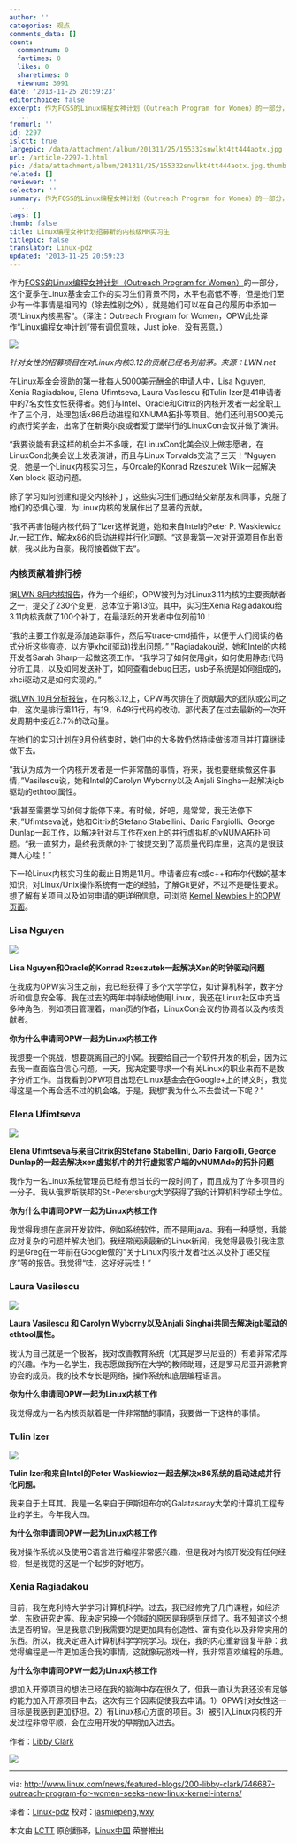 ```yaml
---
author: ''
categories: 观点
comments_data: []
count:
  commentnum: 0
  favtimes: 0
  likes: 0
  sharetimes: 0
  viewnum: 3991
date: '2013-11-25 20:59:23'
editorchoice: false
excerpt: 作为FOSS的Linux编程女神计划（Outreach Program for Women）的一部分，这个夏季在Linux基金会工作的实习生们背景不同，水平也高低不等，但是她们至少有一件事情是相同的（除去性别之外），就是她们可以在自己的履历
  ...
fromurl: ''
id: 2297
islctt: true
largepic: /data/attachment/album/201311/25/155332snwlkt4tt444aotx.jpg
url: /article-2297-1.html
pic: /data/attachment/album/201311/25/155332snwlkt4tt444aotx.jpg.thumb.jpg
related: []
reviewer: ''
selector: ''
summary: 作为FOSS的Linux编程女神计划（Outreach Program for Women）的一部分，这个夏季在Linux基金会工作的实习生们背景不同，水平也高低不等，但是她们至少有一件事情是相同的（除去性别之外），就是她们可以在自己的履历
  ...
tags: []
thumb: false
title: Linux编程女神计划招募新的内核级MM实习生
titlepic: false
translator: Linux-pdz
updated: '2013-11-25 20:59:23'
---
```


作为[FOSS的Linux编程女神计划（Outreach Program for Women）](https://wiki.gnome.org/OutreachProgramForWomen)的一部分，这个夏季在Linux基金会工作的实习生们背景不同，水平也高低不等，但是她们至少有一件事情是相同的（除去性别之外），就是她们可以在自己的履历中添加一项“Linux内核黑客”。（译注：Outreach Program for Women，OPW此处译作“Linux编程女神计划”带有调侃意味，Just joke，没有恶意。）


![](/data/attachment/album/201311/25/155332snwlkt4tt444aotx.jpg)


*针对女性的招募项目在对Linux内核3.12的贡献已经名列前茅。来源：LWN.net*


在Linux基金会资助的第一批每人5000美元酬金的申请人中，Lisa Nguyen, Xenia Ragiadakou, Elena Ufimtseva, Laura Vasilescu 和Tulin Izer是41申请者中的7名女性女性获得者。她们与Intel、Oracle和Citrix的内核开发者一起全职工作了三个月，处理包括x86启动进程和XNUMA拓扑等项目。她们还利用500美元的旅行奖学金，出席了在新奥尔良或者爱丁堡举行的LinuxCon会议并做了演讲。


“我要说能有我这样的机会并不多哦，在LinuxCon北美会议上做志愿者，在LinuxCon北美会议上发表演讲，而且与Linux Torvalds交流了三天！”Nguyen说，她是一个Linux内核实习生，与Orcale的Konrad Rzeszutek Wilk一起解决Xen block 驱动问题。


除了学习如何创建和提交内核补丁，这些实习生们通过结交新朋友和同事，克服了她们的恐惧心理，为Linux内核的发展作出了显著的贡献。


“我不再害怕碰内核代码了”Izer这样说道，她和来自Intel的Peter P. Waskiewicz Jr.一起工作，解决x86的启动进程并行化问题。“这是我第一次对开源项目作出贡献，我以此为自豪。我将接着做下去”。


### 内核贡献着排行榜


据[LWN 8月内核报告](http://lwn.net/Articles/563977/)，作为一个组织，OPW被列为对Linux3.11内核的主要贡献者之一，提交了230个变更，总体位于第13位。其中，实习生Xenia Ragiadakou给3.11内核贡献了100个补丁，在最活跃的开发者中位列前10！


“我的主要工作就是添加追踪事件，然后写trace-cmd插件，以便于人们阅读的格式分析这些痕迹，以方便xhci(驱动)找出问题。” ”Ragiadakou说，她和Intel的内核开发者Sarah Sharp一起做这项工作。“我学习了如何使用git，如何使用静态代码分析工具，以及如何发送补丁，如何查看debug日志，usb子系统是如何组成的，xhci驱动又是如何实现的。”


据[LWN 10月分析报告](http://lwn.net/Articles/570483/)，在内核3.12上，OPW再次排在了贡献最大的团队或公司之中，这次是排行第11行，有19，649行代码的改动。那代表了在过去最新的一次开发周期中接近2.7%的改动量。


在她们的实习计划在9月份结束时，她们中的大多数仍然持续做该项目并打算继续做下去。


“我认为成为一个内核开发者是一件非常酷的事情，将来，我也要继续做这件事情，”Vasilescu说，她和Intel的Carolyn Wyborny以及 Anjali Singha一起解决igb驱动的ethtool属性。


“我甚至需要学习如何才能停下来。有时候，好吧，是常常，我无法停下来，”Ufimtseva说，她和Citrix的Stefano Stabellini、Dario Fargiolli、George Dunlap一起工作，以解决针对与工作在xen上的并行虚拟机的vNUMA拓扑问题。“我一直努力，最终我贡献的补丁被提交到了高质量代码库里，这真的是很鼓舞人心哇！”


下一轮Linux内核实习生的截止日期是11月。申请者应有c或c++和布尔代数的基本知识，对Linux/Unix操作系统有一定的经验，了解Git更好，不过不是硬性要求。想了解有关项目以及如何申请的更详细信息，可浏览 [Kernel Newbies上的OPW 页面](http://kernelnewbies.org/OPWIntro)。


### Lisa Nguyen


![](/data/attachment/album/201311/25/155333v7ww8fr5cl5amec5.jpg)


**Lisa Nguyen和Oracle的Konrad Rzeszutek一起解决Xen的时钟驱动问题**


在我成为OPW实习生之前，我已经获得了多个大学学位，如计算机科学，数字分析和信息安全等。我在过去的两年中持续地使用Linux，我还在Linux社区中充当多种角色，例如项目管理着，man页的作者，LinuxCon会议的协调者以及内核贡献者。


**你为什么申请同OPW一起为Linux内核工作**


我想要一个挑战，想要跳离自己的小窝。我要给自己一个软件开发的机会，因为过去我一直面临自信心问题。一天，我决定要寻求一个有关Linux的职业来而不是数字分析工作。当我看到OPW项目出现在Linux基金会在Google+上的博文时，我觉得这是一个再合适不过的机会咯，于是，我想“我为什么不去尝试一下呢？”


### Elena Ufimtseva


![](/data/attachment/album/201311/25/155334xfyw9gbrbr0jd6zw.jpg)


**Elena Ufimtseva与来自Citrix的Stefano Stabellini, Dario Fargiolli, George Dunlap的一起去解决xen虚拟机中的并行虚拟客户端的vNUMAde的拓扑问题**


我作为一名Linux系统管理员已经有想当长的一段时间了，而且成为了许多项目的一分子。我从俄罗斯联邦的St.-Petersburg大学获得了我的计算机科学硕士学位。


**你为什么申请同OPW一起为Linux内核工作**


我觉得我想在底层开发软件，例如系统软件，而不是用java。我有一种感觉，我能应对复杂的问题并解决他们。我经常阅读最新的Linux新闻，我觉得最吸引我注意的是Greg在一年前在Google做的“关于Linux内核开发者社区以及补丁递交程序”等的报告。我觉得“哇，这好好玩哇！”


### Laura Vasilescu


![](/data/attachment/album/201311/25/1553349mkhazw3rkr29kj0.jpg)


**Laura Vasilescu 和 Carolyn Wyborny以及Anjali Singhai共同去解决igb驱动的ethtool属性。**


我认为自己就是一个极客，我对改善教育系统（尤其是罗马尼亚的）有着非常浓厚的兴趣。作为一名学生，我志愿做我所在大学的教师助理，还是罗马尼亚开源教育协会的成员。我的技术专长是网络，操作系统和底层编程语言。


**你为什么申请同OPW一起为Linux内核工作**


我觉得成为一名内核贡献着是一件非常酷的事情，我要做一下这样的事情。


### Tulin Izer


![](/data/attachment/album/201311/25/155335gzf6662yy6s6psze.jpg)


**Tulin Izer和来自Intel的Peter Waskiewicz一起去解决x86系统的启动进成并行化问题。**


我来自于土耳其。我是一名来自于伊斯坦布尔的Galatasaray大学的计算机工程专业的学生。今年我大四。


**为什么你申请同OPW一起为Linux内核工作**


我对操作系统以及使用C语言进行编程非常感兴趣，但是我对内核开发没有任何经验，但是我觉的这是一个起步的好地方。


### Xenia Ragiadakou


目前，我在克利特大学学习计算机科学。过去，我已经修完了几门课程，如经济学，东欧研究史等。我决定另换一个领域的原因是我感到厌烦了。我不知道这个想法是否明智。但是我意识到我需要的是更加具有创造性、富有变化以及非常实用的东西。所以，我决定进入计算机科学学院学习。现在，我的内心重新回复平静：我觉得编程是一件更加适合我的事情。这就像玩游戏一样，我非常喜欢编程的乐趣。


**为什么你申请同OPW一起为Linux内核工作**


想加入开源项目的想法已经在我的脑海中存在很久了，但我一直认为我还没有足够的能力加入开源项目中去。这次有三个因素促使我去申请。1）OPW针对女性这一目标是我感到更加舒坦。2）有Linux核心方面的项目。3）被引入Linux内核的开发过程非常平顺，会在应用开发的早期加入进去。


作者：[Libby Clark](http://www.linux.com/community/forums/person/41373/catid/200-libby-clark)


![](/data/attachment/album/201311/25/15531499s762q79zygoctz.jpg)




---


via: <http://www.linux.com/news/featured-blogs/200-libby-clark/746687-outreach-program-for-women-seeks-new-linux-kernel-interns/>


译者：[Linux-pdz](https://github.com/Linux-pdz) 校对：[jasmiepeng](https://github.com/jasminepeng),[wxy](https://github.com/wxy)


本文由 [LCTT](https://github.com/LCTT/TranslateProject) 原创翻译，[Linux中国](http://linux.cn/) 荣誉推出